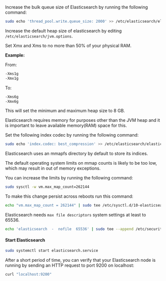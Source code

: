 

Increase the bulk queue size of Elasticsearch by running the following command:

``` bash 
sudo echo 'thread_pool.write.queue_size: 2000' >> /etc/elasticsearch/elasticsearch.yml
```

Increase the default heap size of elasticsearch by editing `/etc/elasticsearch/jvm.options`.

Set Xmx and Xms to no more than 50% of your physical RAM.

**Example:**

From:
``` bash
-Xms1g
-Xmx1g 
```
To: 
``` bash
-Xms6g
-Xmx6g 
```
This will set the minimum and maximum heap size to 8 GB.

 Elasticsearch requires memory for purposes other than the JVM heap and it is important to leave available memory(RAM) space for this.


Set the following index codec by running the following command:

``` bash 
sudo echo 'index.codec: best_compression' >> /etc/elasticsearch/elasticsearch.yml
```

Elasticsearch uses an mmapfs directory by default to store its indices. 

The default operating system limits on mmap counts is likely to be too low, which may result in out of memory exceptions.

You can increase the limits by running the following command:

``` bash 
sudo sysctl -w vm.max_map_count=262144
```

To make this change persist across reboots run this command:

``` bash
echo "vm.max_map_count = 262144" | sudo tee /etc/sysctl.d/10-elasticsearch.conf > /dev/null
```

Elasticsearch needs `max file descriptors` system settings at least to 65536.

``` bash 
echo 'elasticsearch  -  nofile  65536' | sudo tee --append /etc/security/limits.conf > /dev/null
```

#### Start Elasticsearch

``` bash
sudo systemctl start elasticsearch.service
```

After a short period of time, you can verify that your Elasticsearch node is running by sending an HTTP request to port 9200 on localhost:

``` bash
curl "localhost:9200"
```